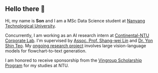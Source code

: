 ## Hello there 👋

Hi, my name is **Son** and I am a MSc Data Science student at [Nanyang Technological University](https://www.ntu.edu.sg/).

Concurrently, I am working as an AI research intern at [Continental-NTU Corporate Lab](https://www.ntu.edu.sg/continental-ntu). I'm supervised by [Assoc. Prof. Shang-wei Lin](https://shangweilin.github.io/) and [Dr. Yon Shin Teo](https://openreview.net/profile?id=~Yon_Shin_Teo1). My [ongoing research project](https://giangson19.github.io/cv/#:~:text=2024.12%2DPRESENT-,Research%20Intern,-Continental%2DNTU%20Corporate) involves large vision-language models for flowchart-to-text generation.

I am honored to receive sponsorship from the [Vingroup Scholarship Program](https://scholarships.vinuni.edu.vn/masters-ph-d-scholarship-program/) for my studies at NTU.
